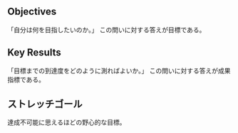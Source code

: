 ## Objectives

「自分は何を目指したいのか。」
この問いに対する答えが目標である。

## Key Results

「目標までの到達度をどのように測ればよいか。」
この問いに対する答えが成果指標である。

## ストレッチゴール

達成不可能に思えるほどの野心的な目標。
